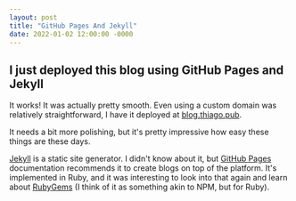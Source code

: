 ```yaml
---
layout: post
title: "GitHub Pages And Jekyll"
date: 2022-01-02 12:00:00 -0000
---
```


## I just deployed this blog using GitHub Pages and Jekyll

It works! It was actually pretty smooth. Even using a custom domain was
relatively straightforward, I have it deployed at [blog.thiago.pub](http://blog.thiago.pub).

It needs a bit more polishing, but it's pretty impressive how easy these things are these days.

[Jekyll](https://jekyllrb.com/docs/) is a static site generator. I didn't know about it,
but [GitHub Pages](https://pages.github.com/) documentation recommends it to create blogs on top of the platform.
It's implemented in Ruby, and it was interesting to look into that again and learn about
[RubyGems](https://guides.rubygems.org/what-is-a-gem/) (I think of it as something akin to NPM, but for Ruby).
